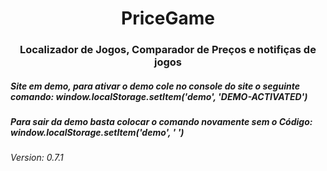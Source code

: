 <h1 align="center">PriceGame</h1>

<h3 align="center">  Localizador de Jogos, Comparador de Preços e notifiças de jogos </h3>




<h5> Site em demo, para ativar o demo cole no console do site o seguinte comando: window.localStorage.setItem('demo', 'DEMO-ACTIVATED') </h5>

<h5> Para sair da demo basta colocar o comando novamente sem o Código: window.localStorage.setItem('demo', ' ') </h5>


<h6>Version: 0.7.1 </h6>
